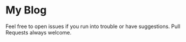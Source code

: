 My Blog
========
Feel free to open issues if you run into trouble or have suggestions. Pull Requests always welcome.
